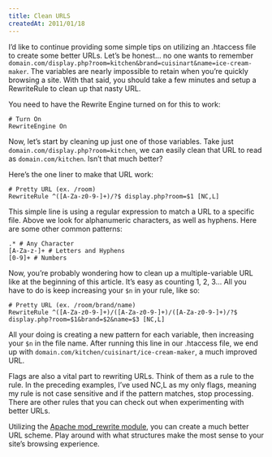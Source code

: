```yaml
---
title: Clean URLS
createdAt: 2011/01/18
---
```

I’d like to continue providing some simple tips on utilizing an .htaccess file to create some better URLs. Let’s be honest… no one wants to remember `domain.com/display.php?room=kitchen&brand=cuisinart&name=ice-cream-maker`. The variables are nearly impossible to retain when you’re quickly browsing a site. With that said, you should take a few minutes and setup a RewriteRule to clean up that nasty URL.

You need to have the Rewrite Engine turned on for this to work:

```bash[.htaccess]
# Turn On
RewriteEngine On
```

Now, let’s start by cleaning up just one of those variables. Take just `domain.com/display.php?room=kitchen`, we can easily clean that URL to read as `domain.com/kitchen`. Isn’t that much better?

Here’s the one liner to make that URL work:

```bash[.htaccess]
# Pretty URL (ex. /room)
RewriteRule ^([A-Za-z0-9-]+)/?$ display.php?room=$1 [NC,L]
```

This simple line is using a regular expression to match a URL to a specific file. Above we look for alphanumeric characters, as well as hyphens. Here are some other common patterns:

```bash[.htaccess]
.* # Any Character
[A-Za-z-]+ # Letters and Hyphens
[0-9]+ # Numbers
```

Now, you’re probably wondering how to clean up a multiple-variable URL like at the beginning of this article. It’s easy as counting 1, 2, 3… All you have to do is keep increasing your `$n` in your rule, like so:

```bash[.htaccess]
# Pretty URL (ex. /room/brand/name)
RewriteRule ^([A-Za-z0-9-]+)/([A-Za-z0-9-]+)/([A-Za-z0-9-]+)/?$ display.php?room=$1&brand=$2&name=$3 [NC,L]
```

All your doing is creating a new pattern for each variable, then increasing your `$n` in the file name. After running this line in our .htaccess file, we end up with `domain.com/kitchen/cuisinart/ice-cream-maker`, a much improved URL.

Flags are also a vital part to rewriting URLs. Think of them as a rule to the rule. In the preceding examples, I’ve used NC,L as my only flags, meaning my rule is not case sensitive and if the pattern matches, stop processing. There are other rules that you can check out when experimenting with better URLs.

Utilizing the [Apache mod_rewrite module](http://httpd.apache.org/docs/2.0/misc/rewriteguide.html), you can create a much better URL scheme. Play around with what structures make the most sense to your site’s browsing experience.
